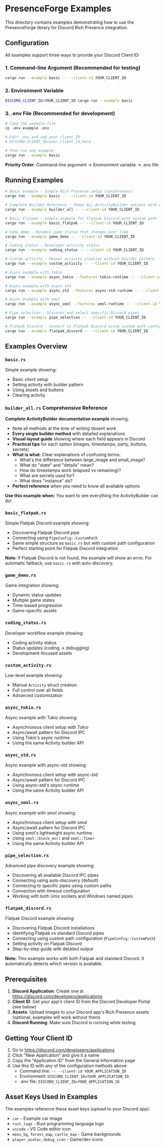 # PresenceForge Examples

This directory contains examples demonstrating how to use the PresenceForge library for Discord Rich Presence integration.

## Configuration

All examples support three ways to provide your Discord Client ID:

### 1. Command-line Argument (Recommended for testing)

```bash
cargo run --example basic -- --client-id YOUR_CLIENT_ID
```

### 2. Environment Variable

```bash
DISCORD_CLIENT_ID=YOUR_CLIENT_ID cargo run --example basic
```

### 3. .env File (Recommended for development)

```bash
# Copy the example file
cp .env.example .env

# Edit .env and add your client ID
# DISCORD_CLIENT_ID=your_client_id_here

# Then run any example
cargo run --example basic
```

**Priority Order**: Command-line argument → Environment variable → .env file

## Running Examples

```bash
# Basic example - Simple Rich Presence setup (synchronous)
cargo run --example basic -- --client-id YOUR_CLIENT_ID

# Complete Builder Reference - Shows ALL ActivityBuilder options with explanations
cargo run --example builder_all -- --client-id YOUR_CLIENT_ID

# Basic Flatpak - Simple example for Flatpak Discord with custom path
cargo run --example basic_flatpak -- --client-id YOUR_CLIENT_ID

# Game demo - Dynamic game status that changes over time
cargo run --example game_demo -- --client-id YOUR_CLIENT_ID

# Coding status - Developer activity status
cargo run --example coding_status -- --client-id YOUR_CLIENT_ID

# Custom activity - Manual activity creation without builder pattern
cargo run --example custom_activity -- --client-id YOUR_CLIENT_ID

# Async example with Tokio
cargo run --example async_tokio --features tokio-runtime -- --client-id YOUR_CLIENT_ID

# Async example with async-std
cargo run --example async_std --features async-std-runtime -- --client-id YOUR_CLIENT_ID

# Async example with smol
cargo run --example async_smol --features smol-runtime -- --client-id YOUR_CLIENT_ID

# Pipe selection - Discover and select specific Discord pipes
cargo run --example pipe_selection -- --client-id YOUR_CLIENT_ID

# Flatpak Discord - Connect to Flatpak Discord using custom path configuration
cargo run --example flatpak_discord -- --client-id YOUR_CLIENT_ID
```

## Examples Overview

### `basic.rs`

Simple example showing:

- Basic client setup
- Setting activity with builder pattern
- Using assets and buttons
- Clearing activity

### `builder_all.rs` **Comprehensive Reference**

**Complete ActivityBuilder documentation example** showing:

- Note all methods at the time of writing dosent work
- **Every single builder method** with detailed explanations
- **Visual layout guide** showing where each field appears in Discord
- **Practical tips** for each option (images, timestamps, party, buttons, secrets)
- **What is what**: Clear explanations of confusing terms:
  - What's the difference between large_image and small_image?
  - What do "state" and "details" mean?
  - How do timestamps work (elapsed vs remaining)?
  - What are secrets used for?
  - What does "instance" do?
- **Perfect reference** when you need to know all available options

**Use this example when:** You want to see everything the ActivityBuilder can do!

### `basic_flatpak.rs`

Simple Flatpak Discord example showing:

- Discovering Flatpak Discord pipe
- Connecting using `PipeConfig::CustomPath`
- Same simple structure as `basic.rs` but with custom path configuration
- Perfect starting point for Flatpak Discord integration

**Note:** If Flatpak Discord is not found, the example will show an error. For automatic fallback, use `basic.rs` with auto-discovery.

### `game_demo.rs`

Game integration showing:

- Dynamic status updates
- Multiple game states
- Time-based progression
- Game-specific assets

### `coding_status.rs`

Developer workflow example showing:

- Coding activity status
- Status updates (coding → debugging)
- Development-focused assets

### `custom_activity.rs`

Low-level example showing:

- Manual `Activity` struct creation
- Full control over all fields
- Advanced customization

### `async_tokio.rs`

Async example with Tokio showing:

- Asynchronous client setup with Tokio
- Async/await pattern for Discord IPC
- Using Tokio's async runtime
- Using the same Activity builder API

### `async_std.rs`

Async example with async-std showing:

- Asynchronous client setup with async-std
- Async/await pattern for Discord IPC
- Using async-std's async runtime
- Using the same Activity builder API

### `async_smol.rs`

Async example with smol showing:

- Asynchronous client setup with smol
- Async/await pattern for Discord IPC
- Using smol's lightweight async runtime
- Using `smol::block_on()` and `smol::Timer`
- Using the same Activity builder API

### `pipe_selection.rs`

Advanced pipe discovery example showing:

- Discovering all available Discord IPC pipes
- Connecting using auto-discovery (default)
- Connecting to specific pipes using custom paths
- Connection with timeout configuration
- Working with both Unix sockets and Windows named pipes

### `flatpak_discord.rs`

Flatpak Discord example showing:

- Discovering Flatpak Discord installations
- Identifying Flatpak vs standard Discord pipes
- Connecting using custom path configuration (`PipeConfig::CustomPath`)
- Setting activity on Flatpak Discord
- Step-by-step guide with detailed output

**Note:** This example works with both Flatpak and standard Discord. It automatically detects which version is available.

## Prerequisites

1. **Discord Application**: Create one at https://discord.com/developers/applications
2. **Client ID**: Get your app's client ID from the Discord Developer Portal (see below)
3. **Assets**: Upload images to your Discord app's Rich Presence assets (optional, examples will work without them)
4. **Discord Running**: Make sure Discord is running while testing

## Getting Your Client ID

1. Go to https://discord.com/developers/applications
2. Click "New Application" and give it a name
3. Copy the "Application ID" from the General Information page
4. Use this ID with any of the configuration methods above:
   - Command line: `-- --client-id YOUR_APPLICATION_ID`
   - Environment: `DISCORD_CLIENT_ID=YOUR_APPLICATION_ID`
   - .env file: `DISCORD_CLIENT_ID=YOUR_APPLICATION_ID`

## Asset Keys Used in Examples

The examples reference these asset keys (upload to your Discord app):

- `car` - Example car image
- `rust_logo` - Rust programming language logo
- `vscode` - VS Code editor icon
- `menu_bg`, `forest_map`, `castle_map` - Game backgrounds
- `player_avatar`, `debug_icon` - Game/dev icons
